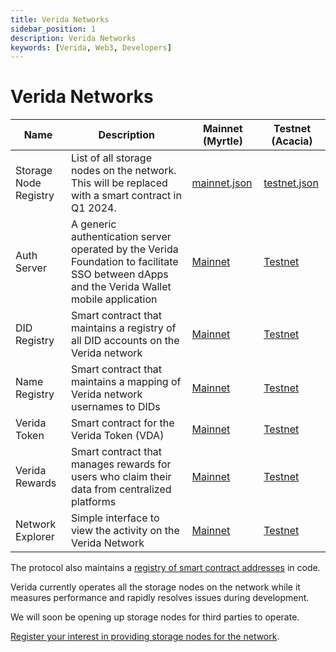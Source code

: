 ```yaml
---
title: Verida Networks
sidebar_position: 1
description: Verida Networks
keywords: [Verida, Web3, Developers]
---
```


# Verida Networks

| Name | Description | Mainnet (Myrtle) | Testnet (Acacia) |
| -- | --- | --- | --- |
| Storage Node Registry | List of all storage nodes on the network. This will be replaced with a smart contract in Q1 2024. | [mainnet.json](https://assets.verida.io/registry/storageNodes/mainnet.json) | [testnet.json](https://assets.verida.io/registry/storageNodes/mainnet.json)
| Auth Server | A generic authentication server operated by the Verida Foundation to facilitate SSO between dApps and the Verida Wallet mobile application | [Mainnet](https://auth.testnet.verida.io/) | [Testnet](https://auth.testnet.verida.io/) |
| DID Registry | Smart contract that maintains a registry of all DID accounts on the Verida network | [Mainnet](https://www.polygonscan.com/address/0x6FF180EF62FA57e611E91bdDaDadB6635D6b9Af7) | [Testnet](https://mumbai.polygonscan.com/address/0x08CB4462958e6462Cc899862393f0b3bB6664efD) |
| Name Registry | Smart contract that maintains a mapping of Verida network usernames to DIDs | [Mainnet](https://www.polygonscan.com/address/0xc9ce048b464034C53207Bf120bF85f317fdb38C8) | [Testnet](https://mumbai.polygonscan.com/address/0x1dD6AAc1858100091BEbb867C7628DA639F7C16E) |
| Verida Token | Smart contract for the Verida Token (VDA) | [Mainnet](https://www.polygonscan.com/address/0x683565196C3EAb450003C964D4bad1fd3068D4cC) | [Testnet](https://mumbai.polygonscan.com/address/0x745Db51351015d61573db37bC16C49B8506B93c8) |
| Verida Rewards | Smart contract that manages rewards for users who claim their data from centralized platforms | [Mainnet](https://www.polygonscan.com/address/0xBAeEA910f6BBe29Ef33e0051e51dc60f9702B7b9) | [Testnet](https://mumbai.polygonscan.com/address/0x5044bba95ad5a526c83086966B00F5ebB47A6673)
| Network Explorer | Simple interface to view the activity on the Verida Network | [Mainnet](https://explorer.verida.network) | [Testnet](https://explorer.testnet.verida.network)

The protocol also maintains a [registry of smart contract addresses](https://github.com/verida/verida-js/blob/main/packages/vda-common/src/contract.ts) in code.

Verida currently operates all the storage nodes on the network while it measures performance and rapidly resolves issues during development.

We will soon be opening up storage nodes for third parties to operate.

[Register your interest in providing storage nodes for the network](https://www.verida.network/developers#build-with-us).